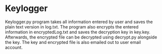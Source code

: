 # Keylogger
Keylogger.py program takes all information entered by user and saves the plain text version in log.txt.
The program also encrypts the entered information in encryptedLog.txt and saves the decryption key in key.key.
Afterwards, the encrypted file can be decrypted using decrypt.py alongside the key. 
The key and encrypted file is also emailed out to user email account.